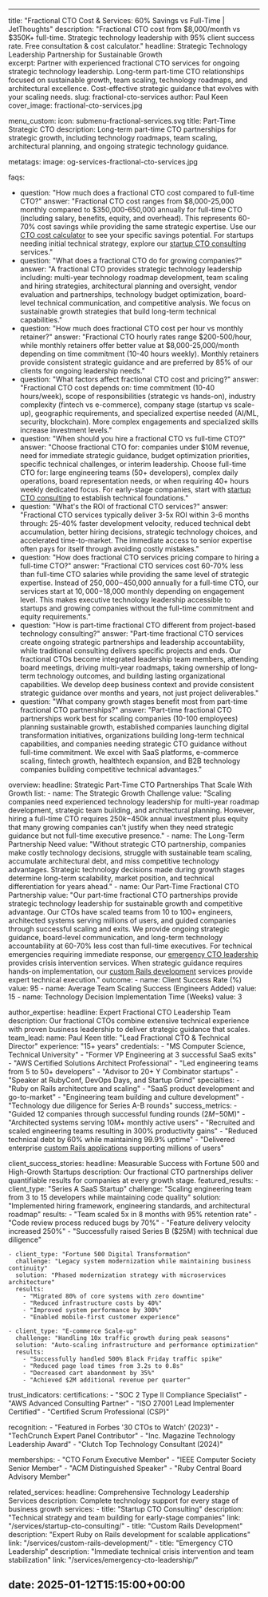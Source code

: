 ---

title: "Fractional CTO Cost & Services: 60% Savings vs Full-Time | JetThoughts"
description: "Fractional CTO cost from $8,000/month vs $350K+ full-time. Strategic technology leadership with 95% client success rate. Free consultation & cost calculator."
headline: Strategic Technology Leadership Partnership for Sustainable Growth  
excerpt: Partner with experienced fractional CTO services for ongoing strategic technology leadership. Long-term part-time CTO relationships focused on sustainable growth, team scaling, technology roadmaps, and architectural excellence. Cost-effective strategic guidance that evolves with your scaling needs.
slug: fractional-cto-services
author: Paul Keen
cover_image: fractional-cto-services.jpg

menu_custom:
  icon: submenu-fractional-services.svg
  title: Part-Time Strategic CTO
  description: Long-term part-time CTO partnerships for strategic growth, including technology roadmaps, team scaling, architectural planning, and ongoing strategic technology guidance.

metatags:
  image: og-services-fractional-cto-services.jpg

faqs:
  - question: "How much does a fractional CTO cost compared to full-time CTO?"
    answer: "Fractional CTO cost ranges from $8,000-25,000 monthly compared to $350,000-650,000 annually for full-time CTO (including salary, benefits, equity, and overhead). This represents 60-70% cost savings while providing the same strategic expertise. Use our [CTO cost calculator](/tools/cto-cost-calculator/) to see your specific savings potential. For startups needing initial technical strategy, explore our [startup CTO consulting](/services/startup-cto-consulting/) services."
  - question: "What does a fractional CTO do for growing companies?"
    answer: "A fractional CTO provides strategic technology leadership including: multi-year technology roadmap development, team scaling and hiring strategies, architectural planning and oversight, vendor evaluation and partnerships, technology budget optimization, board-level technical communication, and competitive analysis. We focus on sustainable growth strategies that build long-term technical capabilities."
  - question: "How much does fractional CTO cost per hour vs monthly retainer?"
    answer: "Fractional CTO hourly rates range $200-500/hour, while monthly retainers offer better value at $8,000-25,000/month depending on time commitment (10-40 hours weekly). Monthly retainers provide consistent strategic guidance and are preferred by 85% of our clients for ongoing leadership needs."
  - question: "What factors affect fractional CTO cost and pricing?"
    answer: "Fractional CTO cost depends on: time commitment (10-40 hours/week), scope of responsibilities (strategic vs hands-on), industry complexity (fintech vs e-commerce), company stage (startup vs scale-up), geographic requirements, and specialized expertise needed (AI/ML, security, blockchain). More complex engagements and specialized skills increase investment levels."
  - question: "When should you hire a fractional CTO vs full-time CTO?"
    answer: "Choose fractional CTO for: companies under $10M revenue, need for immediate strategic guidance, budget optimization priorities, specific technical challenges, or interim leadership. Choose full-time CTO for: large engineering teams (50+ developers), complex daily operations, board representation needs, or when requiring 40+ hours weekly dedicated focus. For early-stage companies, start with [startup CTO consulting](/services/startup-cto-consulting/) to establish technical foundations."
  - question: "What's the ROI of fractional CTO services?"
    answer: "Fractional CTO services typically deliver 3-5x ROI within 3-6 months through: 25-40% faster development velocity, reduced technical debt accumulation, better hiring decisions, strategic technology choices, and accelerated time-to-market. The immediate access to senior expertise often pays for itself through avoiding costly mistakes."
  - question: "How does fractional CTO services pricing compare to hiring a full-time CTO?"
    answer: "Fractional CTO services cost 60-70% less than full-time CTO salaries while providing the same level of strategic expertise. Instead of $250,000-$450,000 annually for a full-time CTO, our services start at $10,000-$18,000 monthly depending on engagement level. This makes executive technology leadership accessible to startups and growing companies without the full-time commitment and equity requirements."
  - question: "How is part-time fractional CTO different from project-based technology consulting?"
    answer: "Part-time fractional CTO services create ongoing strategic partnerships and leadership accountability, while traditional consulting delivers specific projects and ends. Our fractional CTOs become integrated leadership team members, attending board meetings, driving multi-year roadmaps, taking ownership of long-term technology outcomes, and building lasting organizational capabilities. We develop deep business context and provide consistent strategic guidance over months and years, not just project deliverables."
  - question: "What company growth stages benefit most from part-time fractional CTO partnerships?"
    answer: "Part-time fractional CTO partnerships work best for scaling companies (10-100 employees) planning sustainable growth, established companies launching digital transformation initiatives, organizations building long-term technical capabilities, and companies needing strategic CTO guidance without full-time commitment. We excel with SaaS platforms, e-commerce scaling, fintech growth, healthtech expansion, and B2B technology companies building competitive technical advantages."

overview:
  headline: Strategic Part-Time CTO Partnerships That Scale With Growth
  list:
    - name: The Strategic Growth Challenge
      value: "Scaling companies need experienced technology leadership for multi-year roadmap development, strategic team building, and architectural planning. However, hiring a full-time CTO requires $250k-$450k annual investment plus equity that many growing companies can't justify when they need strategic guidance but not full-time executive presence."
    - name: The Long-Term Partnership Need
      value: "Without strategic CTO partnership, companies make costly technology decisions, struggle with sustainable team scaling, accumulate architectural debt, and miss competitive technology advantages. Strategic technology decisions made during growth stages determine long-term scalability, market position, and technical differentiation for years ahead."
    - name: Our Part-Time Fractional CTO Partnership
      value: "Our part-time fractional CTO partnerships provide strategic technology leadership for sustainable growth and competitive advantage. Our CTOs have scaled teams from 10 to 100+ engineers, architected systems serving millions of users, and guided companies through successful scaling and exits. We provide ongoing strategic guidance, board-level communication, and long-term technology accountability at 60-70% less cost than full-time executives. For technical emergencies requiring immediate response, our [emergency CTO leadership](/services/emergency-cto-leadership/) provides crisis intervention services. When strategic guidance requires hands-on implementation, our [custom Rails development](/services/custom-rails-development/) services provide expert technical execution."
  outcome:
    - name: Client Success Rate (%)
      value: 95
    - name: Average Team Scaling Success (Engineers Added)
      value: 15
    - name: Technology Decision Implementation Time (Weeks)
      value: 3

author_expertise:
  headline: Expert Fractional CTO Leadership Team
  description: Our fractional CTOs combine extensive technical experience with proven business leadership to deliver strategic guidance that scales.
  team_lead:
    name: Paul Keen
    title: "Lead Fractional CTO & Technical Director"
    experience: "15+ years"
    credentials:
      - "MS Computer Science, Technical University"
      - "Former VP Engineering at 3 successful SaaS exits"
      - "AWS Certified Solutions Architect Professional"
      - "Led engineering teams from 5 to 50+ developers"
      - "Advisor to 20+ Y Combinator startups"
      - "Speaker at RubyConf, DevOps Days, and Startup Grind"
    specialties:
      - "Ruby on Rails architecture and scaling"
      - "SaaS product development and go-to-market"
      - "Engineering team building and culture development"
      - "Technology due diligence for Series A-B rounds"
    success_metrics:
      - "Guided 12 companies through successful funding rounds ($2M-$50M)"
      - "Architected systems serving 10M+ monthly active users"
      - "Recruited and scaled engineering teams resulting in 300% productivity gains"
      - "Reduced technical debt by 60% while maintaining 99.9% uptime"
      - "Delivered enterprise [custom Rails applications](/services/custom-rails-development/) supporting millions of users"

client_success_stories:
  headline: Measurable Success with Fortune 500 and High-Growth Startups
  description: Our fractional CTO partnerships deliver quantifiable results for companies at every growth stage.
  featured_results:
    - client_type: "Series A SaaS Startup"
      challenge: "Scaling engineering team from 3 to 15 developers while maintaining code quality"
      solution: "Implemented hiring framework, engineering standards, and architectural roadmap"
      results: 
        - "Team scaled 5x in 8 months with 95% retention rate"
        - "Code review process reduced bugs by 70%"
        - "Feature delivery velocity increased 250%"
        - "Successfully raised Series B ($25M) with technical due diligence"
    
    - client_type: "Fortune 500 Digital Transformation"
      challenge: "Legacy system modernization while maintaining business continuity"
      solution: "Phased modernization strategy with microservices architecture"
      results:
        - "Migrated 80% of core systems with zero downtime"
        - "Reduced infrastructure costs by 40%"
        - "Improved system performance by 300%"
        - "Enabled mobile-first customer experience"
    
    - client_type: "E-commerce Scale-up"
      challenge: "Handling 10x traffic growth during peak seasons"
      solution: "Auto-scaling infrastructure and performance optimization"
      results:
        - "Successfully handled 500% Black Friday traffic spike"
        - "Reduced page load times from 3.2s to 0.8s"
        - "Decreased cart abandonment by 35%"
        - "Achieved $2M additional revenue per quarter"

trust_indicators:
  certifications:
    - "SOC 2 Type II Compliance Specialist"
    - "AWS Advanced Consulting Partner"
    - "ISO 27001 Lead Implementer Certified"
    - "Certified Scrum Professional (CSP)"
  
  recognition:
    - "Featured in Forbes '30 CTOs to Watch' (2023)"
    - "TechCrunch Expert Panel Contributor"
    - "Inc. Magazine Technology Leadership Award"
    - "Clutch Top Technology Consultant (2024)"
  
  memberships:
    - "CTO Forum Executive Member"
    - "IEEE Computer Society Senior Member"
    - "ACM Distinguished Speaker"
    - "Ruby Central Board Advisory Member"

related_services:
  headline: Comprehensive Technology Leadership Services
  description: Complete technology support for every stage of business growth
  services:
    - title: "Startup CTO Consulting"
      description: "Technical strategy and team building for early-stage companies"
      link: "/services/startup-cto-consulting/"
    - title: "Custom Rails Development"
      description: "Expert Ruby on Rails development for scalable applications"
      link: "/services/custom-rails-development/"
    - title: "Emergency CTO Leadership"
      description: "Immediate technical crisis intervention and team stabilization"
      link: "/services/emergency-cto-leadership/"

date: 2025-01-12T15:15:00+00:00
---